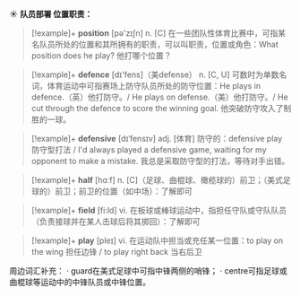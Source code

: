 ☀ <span class="category">**队员部署 位置职责：**</span>
>[!example]+ <span class="vocabulary">**position**</span> [pə'zɪʃn] 
> <span class="definition">n. [C] 在一些团队性体育比赛中，可指某名队员所处的位置和其所拥有的职责，可以叫职责，位置或角色：</span>What position does he play? 他打哪个位置？

>[!example]+ <span class="vocabulary">**defence**</span> [dɪ'fens]（美defense）
> <span class="definition">n. [C, U] 可数时为单数名词，体育运动中可指赛场上防守队员所处的防守位置：</span>He plays in defence.（英）他打防守。/ He plays on defense.（美）他打防守。/ He cut through the defence to score the winning goal. 他突破防守攻入了制胜的一球。
           
>[!example]+ <span class="vocabulary">**defensive**</span> [dɪˈfensɪv]
> <span class="definition">adj. [体育] 防守的：</span>defensive play 防守型打法 / I'd always played a defensive game, waiting for my opponent to make a mistake. 我总是采取防守型的打法，等待对手出错。

>[!example]+ <span class="vocabulary">**half**</span> [hɑːf] 
> <span class="definition">n. [C]（足球、曲棍球、橄榄球的）前卫；（美式足球的）前卫；前卫的位置（如中场）：</span>了解即可

>[!example]+ <span class="vocabulary">**field**</span> [fi:ld] 
> <span class="definition">vi. 在板球或棒球运动中，指担任守队或守队队员（负责接球并在某人击球后将其掷回）：</span>了解即可

>[!example]+ <span class="vocabulary">**play**</span> [pleɪ] 
> <span class="definition">vi. 在运动队中担当或充任某一位置：</span>to play on the wing 担任边锋 / to play right back 当右后卫

周边词汇补充：
· guard在美式足球中可指中锋两侧的哨锋；
· centre可指足球或曲棍球等运动中的中锋队员或中锋位置。
